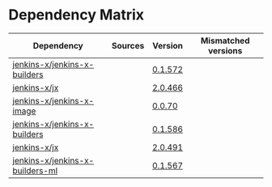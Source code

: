 # Dependency Matrix

Dependency | Sources | Version | Mismatched versions
---------- | ------- | ------- | -------------------
[jenkins-x/jenkins-x-builders](https://github.com/jenkins-x/jenkins-x-builders) |  | [0.1.572]() | 
[jenkins-x/jx](https://github.com/jenkins-x/jx) |  | [2.0.466]() | 
[jenkins-x/jenkins-x-image](https://github.com/jenkins-x/jenkins-x-image) |  | [0.0.70](https://github.com/jenkins-x/jenkins-x-image/releases/tag/0.0.70) | 
[jenkins-x/jenkins-x-builders](https://github.com/jenkins-x/jenkins-x-builders) |  | [0.1.586]() | 
[jenkins-x/jx](https://github.com/jenkins-x/jx) |  | [2.0.491](https://github.com/jenkins-x/jx/releases/tag/v2.0.491) | 
[jenkins-x/jenkins-x-builders-ml](https://github.com/jenkins-x/jenkins-x-builders-ml) |  | [0.1.567]() | 
